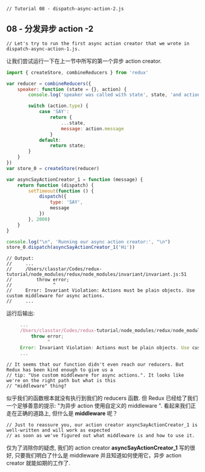 ```
// Tutorial 08 - dispatch-async-action-2.js
```

## 08 - 分发异步 action -2

```
// Let's try to run the first async action creator that we wrote in dispatch-async-action-1.js.
```
让我们尝试运行一下在上一节中所写的第一个异步 action creator.

```js
import { createStore, combineReducers } from 'redux'

var reducer = combineReducers({
    speaker: function (state = {}, action) {
        console.log('speaker was called with state', state, 'and action', action)

        switch (action.type) {
            case 'SAY':
                return {
                    ...state,
                    message: action.message
                }
            default:
                return state;
        }
    }
})
var store_0 = createStore(reducer)

var asyncSayActionCreator_1 = function (message) {
    return function (dispatch) {
        setTimeout(function () {
            dispatch({
                type: 'SAY',
                message
            })
        }, 2000)
    }
}

console.log("\n", 'Running our async action creator:', "\n")
store_0.dispatch(asyncSayActionCreator_1('Hi'))
```
```
// Output:
//     ...
//     /Users/classtar/Codes/redux-tutorial/node_modules/redux/node_modules/invariant/invariant.js:51
//         throw error;
//               ^
//     Error: Invariant Violation: Actions must be plain objects. Use custom middleware for async actions.
//     ...
```
运行后输出:
```js
     ...
     /Users/classtar/Codes/redux-tutorial/node_modules/redux/node_modules/invariant/invariant.js:51
         throw error;
               ^
     Error: Invariant Violation: Actions must be plain objects. Use custom middleware for async actions.
     ...
```

```
// It seems that our function didn't even reach our reducers. But Redux has been kind enough to give us a
// tip: "Use custom middleware for async actions.". It looks like we're on the right path but what is this
// "middleware" thing?
```
似乎我们的函数根本就没有执行到我们的 reducers 函数. 但 Redux 已经给了我们一个足够善意的提示: "为异步 action 使用自定义的 middleware ".
看起来我们正走在正确的道路上, 但什么是 **middleware** 呢？

```
// Just to reassure you, our action creator asyncSayActionCreator_1 is well-written and will work as expected
// as soon as we've figured out what middleware is and how to use it.
```
仅为了消除你的疑虑, 我们的 action creator **asyncSayActionCreator_1** 写的很好, 只要我们明白了什么是 middleware 并且知道如何使用它，异步 action creator 就能如期的工作了.
